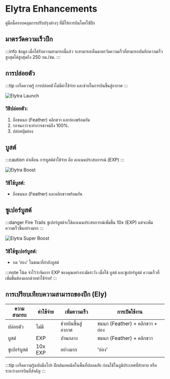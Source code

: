 ﻿# Elytra Enhancements

คู่มือนี้ครอบคลุมการปรับปรุงต่างๆ ที่มีให้การบินโดยใช้ปีก

## มาตรวัดความเร็วปีก

:::info ข้อมูล
เมื่อได้รับความสามารถนี้แล้ว จะสามารถเห็นมาตรวัดความเร็วที่สามารถบันทึกความเร็วสูงสุดได้สูงสุดถึง 250 กม./ชม.
:::

## การปล่อยตัว

:::tip เกร็ดความรู้
การปล่อยตัวไม่มีค่าใช้จ่าย และช่วยในการบินขึ้นสู่อากาศ
:::

![Elytra Launch](https://file.notion.so/f/f/71138f3d-d8e3-416d-bd4d-97420409f3cb/f686f130-f8ae-4c95-aafb-81e30cadc0f3/javaw_wg5RIzYxRg.gif?table=block&id=cebd5e79-becc-4799-ae5c-62eb48a482fc&spaceId=71138f3d-d8e3-416d-bd4d-97420409f3cb&expirationTimestamp=1722960000000&signature=w0ptH8L4BjVDjfQjAC9RGBC_GlEMVt1YwmlpQzwTMQo)
### วิธีปล่อยตัว:
1. ถือขนนก (Feather) คลิกขวา และย่องพร้อมกัน
2. รอจนกว่าจะทำการชาจน์ถึง 100%.
3. ปล่อยปุ่มย่อง

## บูสต์

:::caution คำเตือน
การบูสต์ค่าใช้จ่าย คือ คะแนนประสบการณ์ (EXP)
:::

![Elytra Boost](https://file.notion.so/f/f/71138f3d-d8e3-416d-bd4d-97420409f3cb/ddaf7c5c-144e-4a8f-b3fd-74bae6c42d84/javaw_s4adm5bEMs.gif?table=block&id=bfcab7d5-b08c-42f5-8806-1d5d5e52df89&spaceId=71138f3d-d8e3-416d-bd4d-97420409f3cb&expirationTimestamp=1722960000000&signature=nsOYGcPO-PVn75H22Ce3BUkCA8Dncf4qbV7uOXpIxzA)
### วิธีใช้บูสต์:
- ถือขนนก (Feather) และคลิกขวาพร้อมกัน

## ซูเปอร์บูสต์

:::danger Fire Trails
ซูเปอร์บูสต์จะใช้คะแนนประสบการณ์เพิ่มขึ้น 10x (EXP) แต่จะเพิ่มความเร็วขึ้นอย่างมาก
:::

![Elytra Super Boost](https://file.notion.so/f/f/71138f3d-d8e3-416d-bd4d-97420409f3cb/45f1f715-b364-41ba-932f-3d33363d6890/javaw_dQzhNWjpjt.gif?table=block&id=4519c7fe-4fb7-44bd-bfb3-097ae9bbd68b&spaceId=71138f3d-d8e3-416d-bd4d-97420409f3cb&expirationTimestamp=1722960000000&signature=OrIpz6GxW_3czbO12KhLnakhMKBlHIa3ahbPoJy6yEU)
### วิธีใช้ซูเปอร์บูสต์:
- กด 'ย่อง' ในขณะที่กำลังบูสต์

:::note โน้ต
จำไว้ว่าจัดการ EXP ของคุณอย่างระมัดระวัง เมื่อใช้ บูสต์ และซูเปอร์บูสต์ ความเร็วที่เพิ่มขึ้นต้องแลกด้วยค่าใช้จ่าย!
:::

## การเปรียบเทียบความสามารถของปีก (Ely)

| ความสามารถ | ค่าใช้จ่าย | เพิ่มความเร็ว | การเปิดใช้งาน |
|---------|------|----------------|------------|
| ปล่อยตัว | ไม่มี | ช่วยบินขึ้นสู่อากาศ | ขนนก (Feather) + คลิกขวา + ย่อง |
| บูสต์ | EXP | ปานกลาง | ขนนก (Feather) + คลิกขวา |
| ซูเปอร์บูสต์ | 10x EXP | อย่างมาก | 'ย่อง' |

:::tip เกร็ดความรู้ฉบับมือโปร
ฝึกฝนเทคนิคในพื้นที่ปลอดภัย ก่อนใช้ในภูมิประเทศที่ท้าทาย หรือระหว่างการบินที่สำคัญ
:::